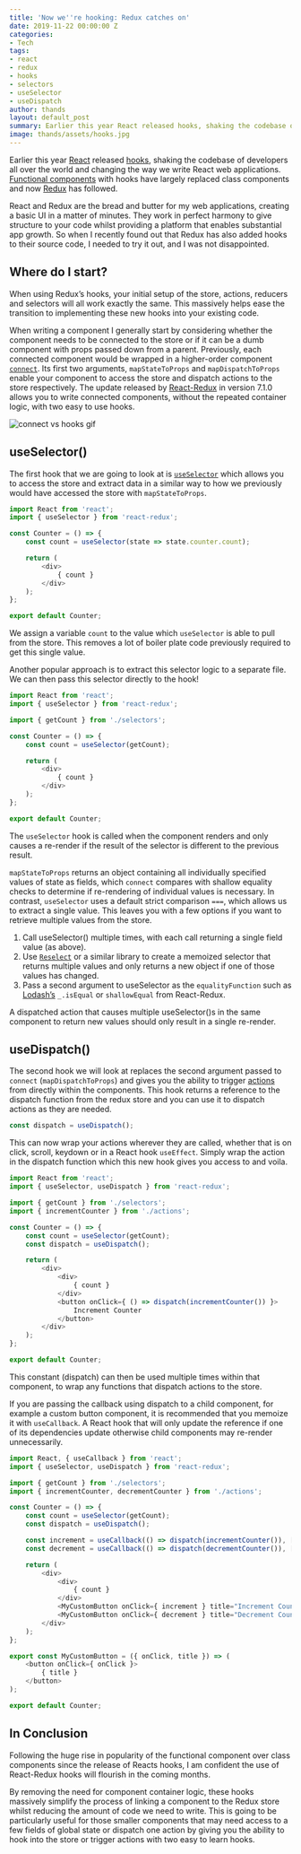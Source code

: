 ```yaml
---
title: 'Now we''re hooking: Redux catches on'
date: 2019-11-22 00:00:00 Z
categories:
- Tech
tags:
- react
- redux
- hooks
- selectors
- useSelector
- useDispatch
author: thands
layout: default_post
summary: Earlier this year React released hooks, shaking the codebase of developers all over the world and changing the way we write React web applications. Functional components with hooks have largely replaced class components and now Redux has followed.
image: thands/assets/hooks.jpg
---
```


Earlier this year [React](https://reactjs.org/docs/hooks-intro.html) released [hooks](https://blog.scottlogic.com/2019/05/09/by-the-hook-a-practical-introduction-to-react-hooks.html), shaking the codebase of developers all over the world and changing the way we write React web applications. [Functional components](https://reactjs.org/docs/components-and-props.html) with hooks have largely replaced class components and now [Redux](https://react-redux.js.org/next/api/hooks) has followed.

React and Redux are the bread and butter for my web applications, creating a basic UI in a matter of minutes. They work in perfect harmony to give structure to your code whilst providing a platform that enables substantial app growth. So when I recently found out that Redux has also added hooks to their source code, I needed to try it out, and I was not disappointed.

## Where do I start?
When using Redux’s hooks, your initial setup of the store, actions, reducers and selectors will all work exactly the same. This massively helps ease the transition to implementing these new hooks into your existing code.

When writing a component I generally start by considering whether the component needs to be connected to the store or if it can be a dumb component with props passed down from a parent. Previously, each connected component would be wrapped in a higher-order component [`connect`](https://react-redux.js.org/next/api/connect). Its first two arguments, `mapStateToProps` and `mapDispatchToProps` enable your component to access the store and dispatch actions to the store respectively. The update released by [React-Redux](https://react-redux.js.org/) in version 7.1.0 allows you to write connected components, without the repeated container logic, with two easy to use hooks.

![connect vs hooks gif]({{site.baseurl}}/thands/assets/hooks.gif)

## useSelector()
The first hook that we are going to look at is [`useSelector`](https://react-redux.js.org/next/api/hooks#useselector) which allows you to access the store and extract data in a similar way to how we previously would have accessed the store with `mapStateToProps`.

~~~javascript
import React from 'react';
import { useSelector } from 'react-redux';

const Counter = () => {
    const count = useSelector(state => state.counter.count);

    return (
        <div>
            { count }
        </div>
    );
};

export default Counter;
~~~

We assign a variable `count` to the value which `useSelector` is able to pull from the store. This removes a lot of boiler plate code previously required to get this single value.

Another popular approach is to extract this selector logic to a separate file. We can then pass this selector directly to the hook!

~~~javascript
import React from 'react';
import { useSelector } from 'react-redux';

import { getCount } from './selectors';

const Counter = () => {
    const count = useSelector(getCount);

    return (
        <div>
            { count }
        </div>
    );
};

export default Counter;
~~~

The `useSelector` hook is called when the component renders and only causes a re-render if the result of the selector is different to the previous result.

`mapStateToProps` returns an object containing all individually specified values of state as fields, which `connect` compares with shallow equality checks to determine if re-rendering of individual values is necessary.
In contrast, `useSelector` uses a default strict comparison `===`, which allows us to extract a single value. This leaves you with a few options if you want to retrieve multiple values from the store.

1.	Call useSelector() multiple times, with each call returning a single field value (as above).
2.	Use [`Reselect`](https://github.com/reduxjs/reselect) or a similar library to create a memoized selector that returns multiple values and only returns a new object if one of those values has changed.
3.	Pass a second argument to useSelector as the `equalityFunction` such as [Lodash’s](https://lodash.com/docs/4.17.15) `_.isEqual` or `shallowEqual` from React-Redux. 

A dispatched action that causes multiple useSelector()s in the same component to return new values should only result in a single re-render.

## useDispatch()
The second hook we will look at replaces the second argument passed to `connect` (`mapDispatchToProps`) and gives you the ability to trigger [actions](https://redux.js.org/basics/actions) from directly within the components. This hook returns a reference to the dispatch function from the redux store and you can use it to dispatch actions as they are needed.

~~~javascript
const dispatch = useDispatch();
~~~

This can now wrap your actions wherever they are called, whether that is on click, scroll, keydown or in a React hook `useEffect`. Simply wrap the action in the dispatch function which this new hook gives you access to and voila.

~~~javascript
import React from 'react';
import { useSelector, useDispatch } from 'react-redux';

import { getCount } from './selectors';
import { incrementCounter } from './actions';

const Counter = () => {
    const count = useSelector(getCount);
    const dispatch = useDispatch();

    return (
        <div>
            <div>
                { count }
            </div>
            <button onClick={ () => dispatch(incrementCounter()) }>
                Increment Counter
            </button>
        </div>
    );
};

export default Counter;
~~~

This constant (dispatch) can then be used multiple times within that component, to wrap any functions that  dispatch actions to the store.

If you are passing the callback using dispatch to a child component, for example a custom button component, it is recommended that you memoize it with `useCallback`. A React hook that will only update the reference if one of its dependencies update otherwise child components may re-render unnecessarily.

~~~javascript
import React, { useCallback } from 'react';
import { useSelector, useDispatch } from 'react-redux';

import { getCount } from './selectors';
import { incrementCounter, decrementCounter } from './actions';

const Counter = () => {
    const count = useSelector(getCount);
    const dispatch = useDispatch();

    const increment = useCallback(() => dispatch(incrementCounter()), [dispatch]);
    const decrement = useCallback(() => dispatch(decrementCounter()), [dispatch]);

    return (
        <div>
            <div>
            	{ count }
            </div>
            <MyCustomButton onClick={ increment } title="Increment Counter" />
            <MyCustomButton onClick={ decrement } title="Decrement Counter" />
        </div>
    );
};

export const MyCustomButton = ({ onClick, title }) => (
    <button onClick={ onClick }>
        { title }
    </button>
);

export default Counter;
~~~

## In Conclusion
Following the huge rise in popularity of the functional component over class components since the release of Reacts hooks, I am confident the use of React-Redux hooks will flourish in the coming months.

By removing the need for component container logic, these hooks massively simplify the process of linking a component to the Redux store whilst reducing the amount of code we need to write. This is going to be particularly useful for those smaller components that may need access to a few fields of global state or dispatch one action by giving you the ability to hook into the store or trigger actions with two easy to learn hooks.
